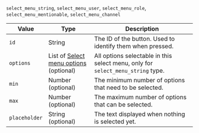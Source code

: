 `select_menu_string`, `select_menu_user`, `select_menu_role`, `select_menu_mentionable`, `select_menu_channel`

| Value         | Type                                                                                     | Description                                                                     |
|---------------|------------------------------------------------------------------------------------------|---------------------------------------------------------------------------------|
| `id`          | String                                                                                   | The ID of the button. Used to identify them when pressed.                       |
| `options`     | List of [Select menu options](/parsables/components/select-menu-option.md)<br>(optional) | All options selectable in this select menu, only for `select_menu_string` type. |
| `min`         | Number<br>(optional)                                                                     | The minimum number of options that need to be selected.                         |
| `max`         | Number<br>(optional)                                                                     | The maximum number of options that can be selected.                             |
| `placeholder` | String<br>(optional)                                                                     | The text displayed when nothing is selected yet.                                |